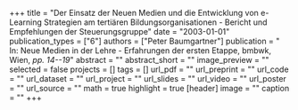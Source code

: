 +++
title = "Der Einsatz der Neuen Medien und die Entwicklung von e-Learning Strategien am tertiären Bildungsorganisationen - Bericht und Empfehlungen der Steuerungsgruppe"
date = "2003-01-01"
publication_types = ["6"]
authors = ["Peter Baumgartner"]
publication = " In: Neue Medien in der Lehre - Erfahrungen der ersten Etappe, bmbwk, Wien, _pp. 14--19_"
abstract = ""
abstract_short = ""
image_preview = ""
selected = false
projects = []
tags = []
url_pdf = ""
url_preprint = ""
url_code = ""
url_dataset = ""
url_project = ""
url_slides = ""
url_video = ""
url_poster = ""
url_source = ""
math = true
highlight = true
[header]
image = ""
caption = ""
+++

